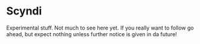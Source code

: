# Scyndi

Experimental stuff.
Not much to see here yet.
If you really want to follow go ahead, but expect nothing unless further notice is given in da future!
